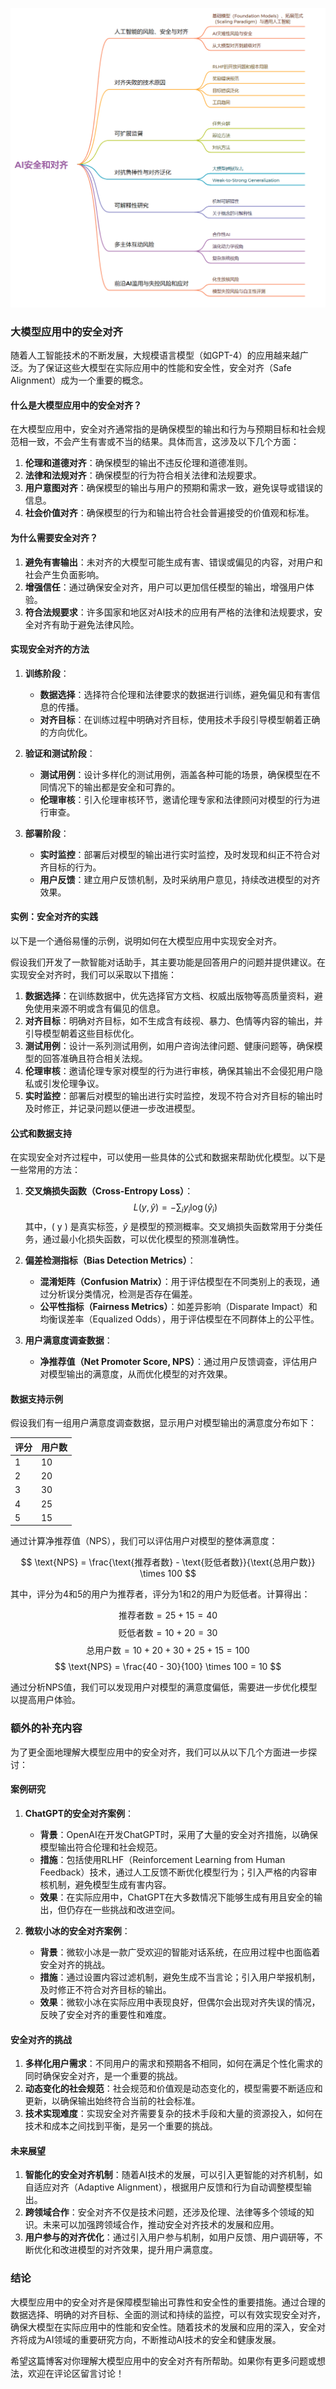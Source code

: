 ![SafetyAlignment](./SafetyAlignment.png)
### 大模型应用中的安全对齐

随着人工智能技术的不断发展，大规模语言模型（如GPT-4）的应用越来越广泛。为了保证这些大模型在实际应用中的性能和安全性，安全对齐（Safe Alignment）成为一个重要的概念。

#### 什么是大模型应用中的安全对齐？

在大模型应用中，安全对齐通常指的是确保模型的输出和行为与预期目标和社会规范相一致，不会产生有害或不当的结果。具体而言，这涉及以下几个方面：

1. **伦理和道德对齐**：确保模型的输出不违反伦理和道德准则。
2. **法律和法规对齐**：确保模型的行为符合相关法律和法规要求。
3. **用户意图对齐**：确保模型的输出与用户的预期和需求一致，避免误导或错误的信息。
4. **社会价值对齐**：确保模型的行为和输出符合社会普遍接受的价值观和标准。

#### 为什么需要安全对齐？

1. **避免有害输出**：未对齐的大模型可能生成有害、错误或偏见的内容，对用户和社会产生负面影响。
2. **增强信任**：通过确保安全对齐，用户可以更加信任模型的输出，增强用户体验。
3. **符合法规要求**：许多国家和地区对AI技术的应用有严格的法律和法规要求，安全对齐有助于避免法律风险。

#### 实现安全对齐的方法

1. **训练阶段**：
    - **数据选择**：选择符合伦理和法律要求的数据进行训练，避免偏见和有害信息的传播。
    - **对齐目标**：在训练过程中明确对齐目标，使用技术手段引导模型朝着正确的方向优化。

2. **验证和测试阶段**：
    - **测试用例**：设计多样化的测试用例，涵盖各种可能的场景，确保模型在不同情况下的输出都是安全和可靠的。
    - **伦理审核**：引入伦理审核环节，邀请伦理专家和法律顾问对模型的行为进行审查。

3. **部署阶段**：
    - **实时监控**：部署后对模型的输出进行实时监控，及时发现和纠正不符合对齐目标的行为。
    - **用户反馈**：建立用户反馈机制，及时采纳用户意见，持续改进模型的对齐效果。

#### 实例：安全对齐的实践

以下是一个通俗易懂的示例，说明如何在大模型应用中实现安全对齐。

假设我们开发了一款智能对话助手，其主要功能是回答用户的问题并提供建议。在实现安全对齐时，我们可以采取以下措施：

1. **数据选择**：在训练数据中，优先选择官方文档、权威出版物等高质量资料，避免使用来源不明或含有偏见的信息。
2. **对齐目标**：明确对齐目标，如不生成含有歧视、暴力、色情等内容的输出，并引导模型朝着这些目标优化。
3. **测试用例**：设计一系列测试用例，如用户咨询法律问题、健康问题等，确保模型的回答准确且符合相关法规。
4. **伦理审核**：邀请伦理专家对模型的行为进行审核，确保其输出不会侵犯用户隐私或引发伦理争议。
5. **实时监控**：部署后对模型的输出进行实时监控，发现不符合对齐目标的输出时及时修正，并记录问题以便进一步改进模型。

#### 公式和数据支持

在实现安全对齐过程中，可以使用一些具体的公式和数据来帮助优化模型。以下是一些常用的方法：

1. **交叉熵损失函数（Cross-Entropy Loss）**：
   $$
   L(y, \hat{y}) = -\sum_{i} y_i \log(\hat{y}_i)
   $$
   其中，\( y \) 是真实标签，$\hat{y}$ 是模型的预测概率。交叉熵损失函数常用于分类任务，通过最小化损失函数，可以优化模型的预测准确性。

2. **偏差检测指标（Bias Detection Metrics）**：
   - **混淆矩阵（Confusion Matrix）**：用于评估模型在不同类别上的表现，通过分析误分类情况，检测是否存在偏差。
   - **公平性指标（Fairness Metrics）**：如差异影响（Disparate Impact）和均衡误差率（Equalized Odds），用于评估模型在不同群体上的公平性。

3. **用户满意度调查数据**：
   - **净推荐值（Net Promoter Score, NPS）**：通过用户反馈调查，评估用户对模型输出的满意度，从而优化模型的对齐效果。

#### 数据支持示例

假设我们有一组用户满意度调查数据，显示用户对模型输出的满意度分布如下：

| 评分 | 用户数 |
| --- | --- |
| 1   | 10  |
| 2   | 20  |
| 3   | 30  |
| 4   | 25  |
| 5   | 15  |

通过计算净推荐值（NPS），我们可以评估用户对模型的整体满意度：

$$
\text{NPS} = \frac{\text{推荐者数} - \text{贬低者数}}{\text{总用户数}} \times 100
$$

其中，评分为4和5的用户为推荐者，评分为1和2的用户为贬低者。计算得出：

$$
\text{推荐者数} = 25 + 15 = 40
$$
$$
\text{贬低者数} = 10 + 20 = 30
$$
$$
\text{总用户数} = 10 + 20 + 30 + 25 + 15 = 100
$$
$$
\text{NPS} = \frac{40 - 30}{100} \times 100 = 10
$$

通过分析NPS值，我们可以发现用户对模型的满意度偏低，需要进一步优化模型以提高用户体验。

### 额外的补充内容

为了更全面地理解大模型应用中的安全对齐，我们可以从以下几个方面进一步探讨：

#### 案例研究

1. **ChatGPT的安全对齐案例**：
    - **背景**：OpenAI在开发ChatGPT时，采用了大量的安全对齐措施，以确保模型输出符合伦理和社会规范。
    - **措施**：包括使用RLHF（Reinforcement Learning from Human Feedback）技术，通过人工反馈不断优化模型行为；引入严格的内容审核机制，避免模型生成有害内容。
    - **效果**：在实际应用中，ChatGPT在大多数情况下能够生成有用且安全的输出，但仍存在一些挑战和改进空间。

2. **微软小冰的安全对齐案例**：
    - **背景**：微软小冰是一款广受欢迎的智能对话系统，在应用过程中也面临着安全对齐的挑战。
    - **措施**：通过设置内容过滤机制，避免生成不当言论；引入用户举报机制，及时修正不符合对齐目标的输出。
    - **效果**：微软小冰在实际应用中表现良好，但偶尔会出现对齐失误的情况，反映了安全对齐的重要性和难度。

#### 安全对齐的挑战

1. **多样化用户需求**：不同用户的需求和预期各不相同，如何在满足个性化需求的同时确保安全对齐，是一个重要的挑战。
2. **动态变化的社会规范**：社会规范和价值观是动态变化的，模型需要不断适应和更新，以确保输出始终符合当前的社会标准。
3. **技术实现难度**：实现安全对齐需要复杂的技术手段和大量的资源投入，如何在技术和成本之间找到平衡，是另一个重要的挑战。

#### 未来展望

1. **智能化的安全对齐机制**：随着AI技术的发展，可以引入更智能的对齐机制，如自适应对齐（Adaptive Alignment），根据用户反馈和行为自动调整模型输出。
2. **跨领域合作**：安全对齐不仅是技术问题，还涉及伦理、法律等多个领域的知识。未来可以加强跨领域合作，推动安全对齐技术的发展和应用。
3. **用户参与的对齐优化**：通过引入用户参与机制，如用户反馈、用户调研等，不断优化和改进模型的对齐效果，提升用户满意度。

### 结论

大模型应用中的安全对齐是保障模型输出可靠性和安全性的重要措施。通过合理的数据选择、明确的对齐目标、全面的测试和持续的监控，可以有效实现安全对齐，确保大模型在实际应用中的性能和安全性。随着技术的发展和应用的深入，安全对齐将成为AI领域的重要研究方向，不断推动AI技术的安全和健康发展。

希望这篇博客对你理解大模型应用中的安全对齐有所帮助。如果你有更多问题或想法，欢迎在评论区留言讨论！
